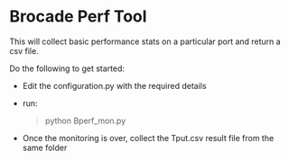 # Brocade Perf Tool 

This will collect basic performance stats on a particular port and return a csv file. 

Do the following to get started:

- Edit the configuration.py with the required details 
- run: 
	
	> python Bperf_mon.py
- Once the monitoring is over, collect the Tput.csv result file from the same folder

